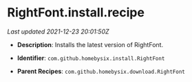 # RightFont.install.recipe

_Last updated 2021-12-23 20:01:50Z_

- **Description**: Installs the latest version of RightFont.

- **Identifier**: `com.github.homebysix.install.RightFont`

- **Parent Recipes**: `com.github.homebysix.download.RightFont`
